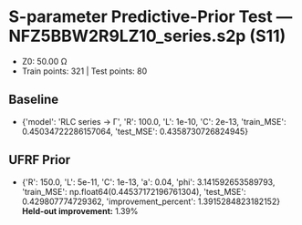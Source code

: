 # S-parameter Predictive-Prior Test — NFZ5BBW2R9LZ10_series.s2p (S11)
- Z0: 50.00 Ω
- Train points: 321  |  Test points: 80

## Baseline
- {'model': 'RLC series -> Γ', 'R': 100.0, 'L': 1e-10, 'C': 2e-13, 'train_MSE': 0.45034722286157064, 'test_MSE': 0.4358730726824945}

## UFRF Prior
- {'R': 150.0, 'L': 5e-11, 'C': 1e-13, 'a': 0.04, 'phi': 3.141592653589793, 'train_MSE': np.float64(0.44537172196761304), 'test_MSE': 0.429807774729362, 'improvement_percent': 1.3915284823182152}
**Held-out improvement:** 1.39%